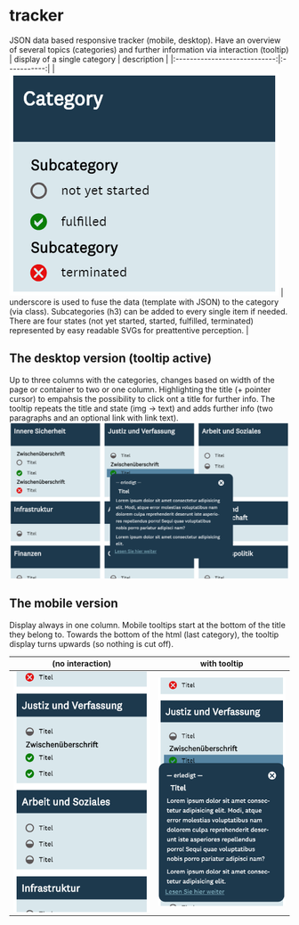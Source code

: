 # tracker
JSON data based responsive tracker (mobile, desktop). Have an overview of several topics (categories) and further information via interaction (tooltip)
| display of a single category | description |
|:----------------------------:|:-----------:|
| ![alt text](https://github.com/anneKoethke/tracker/blob/master/res/img/showcase_pngs/tracker_5_aufbau.png "topic == category") | underscore is used to fuse the data (template with JSON) to the category (via class). Subcategories (h3) can be added to every single item if needed. There are four states (not yet started, started, fulfilled, terminated) represented by easy readable SVGs for preattentive perception. |

## The desktop version (tooltip active)
Up to three columns with the categories, changes based on width of the page or container to two or one column. Highlighting the title (+ pointer cursor) to empahsis the possibility to click ont a title for further info. The tooltip repeats the title and state (img -> text) and adds further info (two paragraphs and an optional link with link text). 
![alt text](https://github.com/anneKoethke/tracker/blob/master/res/img/showcase_pngs/tracker_2_desktop_tooltip.png "Desktop version with Tooltip")

## The mobile version 
Display always in one column. Mobile tooltips start at the bottom of the title they belong to. Towards the bottom of the html (last category), the tooltip display turns upwards (so nothing is cut off).

| (no interaction) | with tooltip |
|:-------------:|:-------------:|
| ![alt text](https://github.com/anneKoethke/tracker/blob/master/res/img/showcase_pngs/tracker_3_mobile.png "Mobile version") | ![alt text](https://github.com/anneKoethke/tracker/blob/master/res/img/showcase_pngs/tracker_4_mobile_tooltip.png "Mobile version with Tooltip") |

